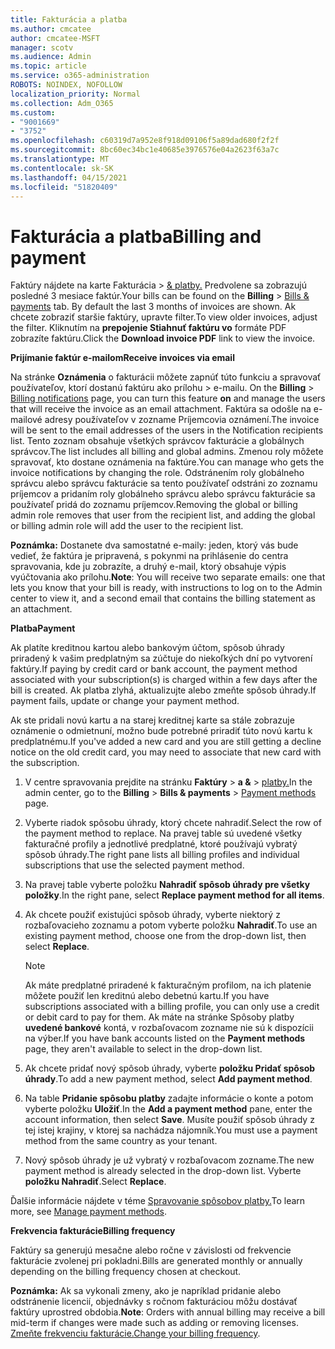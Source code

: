 ```yaml
---
title: Fakturácia a platba
ms.author: cmcatee
author: cmcatee-MSFT
manager: scotv
ms.audience: Admin
ms.topic: article
ms.service: o365-administration
ROBOTS: NOINDEX, NOFOLLOW
localization_priority: Normal
ms.collection: Adm_O365
ms.custom:
- "9001669"
- "3752"
ms.openlocfilehash: c60319d7a952e8f918d09106f5a89dad680f2f2f
ms.sourcegitcommit: 8bc60ec34bc1e40685e3976576e04a2623f63a7c
ms.translationtype: MT
ms.contentlocale: sk-SK
ms.lasthandoff: 04/15/2021
ms.locfileid: "51820409"
---
```

# <a name="billing-and-payment"></a><span data-ttu-id="6e0b7-102">Fakturácia a platba</span><span class="sxs-lookup"><span data-stu-id="6e0b7-102">Billing and payment</span></span>

<span data-ttu-id="6e0b7-103">Faktúry nájdete na karte Fakturácia  >  [& platby.](https://go.microsoft.com/fwlink/p/?linkid=848039)  Predvolene sa zobrazujú posledné 3 mesiace faktúr.</span><span class="sxs-lookup"><span data-stu-id="6e0b7-103">Your bills can be found on the **Billing** > [Bills & payments](https://go.microsoft.com/fwlink/p/?linkid=848039) tab.  By default the last 3 months of invoices are shown.</span></span>  <span data-ttu-id="6e0b7-104">Ak chcete zobraziť staršie faktúry, upravte filter.</span><span class="sxs-lookup"><span data-stu-id="6e0b7-104">To view older invoices, adjust the filter.</span></span>  <span data-ttu-id="6e0b7-105">Kliknutím na **prepojenie Stiahnuť faktúru vo** formáte PDF zobrazíte faktúru.</span><span class="sxs-lookup"><span data-stu-id="6e0b7-105">Click the **Download invoice PDF** link to view the invoice.</span></span>

<span data-ttu-id="6e0b7-106">**Prijímanie faktúr e-mailom**</span><span class="sxs-lookup"><span data-stu-id="6e0b7-106">**Receive invoices via email**</span></span>

<span data-ttu-id="6e0b7-107">Na stránke **Oznámenia** o fakturácii môžete zapnúť túto funkciu a spravovať používateľov, ktorí dostanú faktúru ako prílohu  >  [](https://go.microsoft.com/fwlink/p/?linkid=853212) e-mailu. </span><span class="sxs-lookup"><span data-stu-id="6e0b7-107">On the **Billing** > [Billing notifications](https://go.microsoft.com/fwlink/p/?linkid=853212) page, you can turn this feature **on** and manage the users that will receive the invoice as an email attachment.</span></span> <span data-ttu-id="6e0b7-108">Faktúra sa odošle na e-mailové adresy používateľov v zozname Príjemcovia oznámení.</span><span class="sxs-lookup"><span data-stu-id="6e0b7-108">The invoice will be sent to the email addresses of the users in the Notification recipients list.</span></span> <span data-ttu-id="6e0b7-109">Tento zoznam obsahuje všetkých správcov fakturácie a globálnych správcov.</span><span class="sxs-lookup"><span data-stu-id="6e0b7-109">The list includes all billing and global admins.</span></span>  <span data-ttu-id="6e0b7-110">Zmenou roly môžete spravovať, kto dostane oznámenia na faktúre.</span><span class="sxs-lookup"><span data-stu-id="6e0b7-110">You can manage who gets the invoice notifications by changing the role.</span></span>  <span data-ttu-id="6e0b7-111">Odstránením roly globálneho správcu alebo správcu fakturácie sa tento používateľ odstráni zo zoznamu príjemcov a pridaním roly globálneho správcu alebo správcu fakturácie sa používateľ pridá do zoznamu príjemcov.</span><span class="sxs-lookup"><span data-stu-id="6e0b7-111">Removing the global or billing admin role removes that user from the recipient list, and adding the global or billing admin role will add the user to the recipient list.</span></span>

<span data-ttu-id="6e0b7-112">**Poznámka:** Dostanete dva samostatné e-maily: jeden, ktorý vás bude vedieť, že faktúra je pripravená, s pokynmi na prihlásenie do centra spravovania, kde ju zobrazíte, a druhý e-mail, ktorý obsahuje výpis vyúčtovania ako prílohu.</span><span class="sxs-lookup"><span data-stu-id="6e0b7-112">**Note**: You will receive two separate emails: one that lets you know that your bill is ready, with instructions to log on to the Admin center to view it, and a second email that contains the billing statement as an attachment.</span></span>

<span data-ttu-id="6e0b7-113">**Platba**</span><span class="sxs-lookup"><span data-stu-id="6e0b7-113">**Payment**</span></span>

<span data-ttu-id="6e0b7-114">Ak platíte kreditnou kartou alebo bankovým účtom, spôsob úhrady priradený k vašim predplatným sa zúčtuje do niekoľkých dní po vytvorení faktúry.</span><span class="sxs-lookup"><span data-stu-id="6e0b7-114">If paying by credit card or bank account, the payment method associated with your subscription(s) is charged within a few days after the bill is created.</span></span> <span data-ttu-id="6e0b7-115">Ak platba zlyhá, aktualizujte alebo zmeňte spôsob úhrady.</span><span class="sxs-lookup"><span data-stu-id="6e0b7-115">If payment fails, update or change your payment method.</span></span>

<span data-ttu-id="6e0b7-116">Ak ste pridali novú kartu a na starej kreditnej karte sa stále zobrazuje oznámenie o odmietnuní, možno bude potrebné priradiť túto novú kartu k predplatnému.</span><span class="sxs-lookup"><span data-stu-id="6e0b7-116">If you've added a new card and you are still getting a decline notice on the old credit card, you may need to associate that new card with the subscription.</span></span>

1. <span data-ttu-id="6e0b7-117">V centre spravovania prejdite na stránku **Faktúry**  >  **a &**  >  [platby.](https://go.microsoft.com/fwlink/p/?linkid=2018806)</span><span class="sxs-lookup"><span data-stu-id="6e0b7-117">In the admin center, go to the **Billing** > **Bills & payments** > [Payment methods](https://go.microsoft.com/fwlink/p/?linkid=2018806) page.</span></span>

2. <span data-ttu-id="6e0b7-118">Vyberte riadok spôsobu úhrady, ktorý chcete nahradiť.</span><span class="sxs-lookup"><span data-stu-id="6e0b7-118">Select the row of the payment method to replace.</span></span> <span data-ttu-id="6e0b7-119">Na pravej table sú uvedené všetky fakturačné profily a jednotlivé predplatné, ktoré používajú vybratý spôsob úhrady.</span><span class="sxs-lookup"><span data-stu-id="6e0b7-119">The right pane lists all billing profiles and individual subscriptions that use the selected payment method.</span></span>

3. <span data-ttu-id="6e0b7-120">Na pravej table vyberte položku **Nahradiť spôsob úhrady pre všetky položky**.</span><span class="sxs-lookup"><span data-stu-id="6e0b7-120">In the right pane, select **Replace payment method for all items**.</span></span>

4. <span data-ttu-id="6e0b7-121">Ak chcete použiť existujúci spôsob úhrady, vyberte niektorý z rozbaľovacieho zoznamu a potom vyberte položku **Nahradiť**.</span><span class="sxs-lookup"><span data-stu-id="6e0b7-121">To use an existing payment method, choose one from the drop-down list, then select **Replace**.</span></span>

    > [!NOTE]
    > <span data-ttu-id="6e0b7-122">Ak máte predplatné priradené k fakturačným profilom, na ich platenie môžete použiť len kreditnú alebo debetnú kartu.</span><span class="sxs-lookup"><span data-stu-id="6e0b7-122">If you have subscriptions associated with a billing profile, you can only use a credit or debit card to pay for them.</span></span> <span data-ttu-id="6e0b7-123">Ak máte na stránke Spôsoby platby **uvedené bankové** kontá, v rozbaľovacom zozname nie sú k dispozícii na výber.</span><span class="sxs-lookup"><span data-stu-id="6e0b7-123">If you have bank accounts listed on the **Payment methods** page, they aren't available to select in the drop-down list.</span></span>

5. <span data-ttu-id="6e0b7-124">Ak chcete pridať nový spôsob úhrady, vyberte **položku Pridať spôsob úhrady**.</span><span class="sxs-lookup"><span data-stu-id="6e0b7-124">To add a new payment method, select **Add payment method**.</span></span>

6. <span data-ttu-id="6e0b7-125">Na table **Pridanie spôsobu platby** zadajte informácie o konte a potom vyberte položku **Uložiť**.</span><span class="sxs-lookup"><span data-stu-id="6e0b7-125">In the **Add a payment method** pane, enter the account information, then select **Save**.</span></span> <span data-ttu-id="6e0b7-126">Musíte použiť spôsob úhrady z tej istej krajiny, v ktorej sa nachádza nájomník.</span><span class="sxs-lookup"><span data-stu-id="6e0b7-126">You must use a payment method from the same country as your tenant.</span></span>

7. <span data-ttu-id="6e0b7-127">Nový spôsob úhrady je už vybratý v rozbaľovacom zozname.</span><span class="sxs-lookup"><span data-stu-id="6e0b7-127">The new payment method is already selected in the drop-down list.</span></span> <span data-ttu-id="6e0b7-128">Vyberte **položku Nahradiť**.</span><span class="sxs-lookup"><span data-stu-id="6e0b7-128">Select **Replace**.</span></span>

<span data-ttu-id="6e0b7-129">Ďalšie informácie nájdete v téme [Spravovanie spôsobov platby.](https://docs.microsoft.com/microsoft-365/commerce/billing-and-payments/manage-payment-methods)</span><span class="sxs-lookup"><span data-stu-id="6e0b7-129">To learn more, see [Manage payment methods](https://docs.microsoft.com/microsoft-365/commerce/billing-and-payments/manage-payment-methods).</span></span>

<span data-ttu-id="6e0b7-130">**Frekvencia fakturácie**</span><span class="sxs-lookup"><span data-stu-id="6e0b7-130">**Billing frequency**</span></span>

<span data-ttu-id="6e0b7-131">Faktúry sa generujú mesačne alebo ročne v závislosti od frekvencie fakturácie zvolenej pri pokladni.</span><span class="sxs-lookup"><span data-stu-id="6e0b7-131">Bills are generated monthly or annually depending on the billing frequency chosen at checkout.</span></span>  

<span data-ttu-id="6e0b7-132">**Poznámka:** Ak sa vykonali zmeny, ako je napríklad pridanie alebo odstránenie licencií, objednávky s ročnom fakturáciou môžu dostávať faktúry uprostred obdobia.</span><span class="sxs-lookup"><span data-stu-id="6e0b7-132">**Note**: Orders with annual billing may receive a bill mid-term if changes were made such as adding or removing licenses.</span></span> <span data-ttu-id="6e0b7-133">[Zmeňte frekvenciu fakturácie.](https://docs.microsoft.com/microsoft-365/commerce/billing-and-payments/change-payment-frequency)</span><span class="sxs-lookup"><span data-stu-id="6e0b7-133">[Change your billing frequency](https://docs.microsoft.com/microsoft-365/commerce/billing-and-payments/change-payment-frequency).</span></span>
